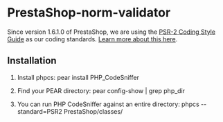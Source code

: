 PrestaShop-norm-validator
=========================

Since version 1.6.1.0 of PrestaShop, we are using the [PSR-2 Coding Style Guide](http://www.php-fig.org/psr/psr-2/) as our coding standards. [Learn more about this here](http://build.prestashop.com/news/prestashop-moves-to-psr-2/).

Installation
------------

1. Install phpcs:
        pear install PHP_CodeSniffer

2. Find your PEAR directory:
        pear config-show | grep php_dir

3. You can run PHP CodeSniffer against an entire directory:
        phpcs --standard=PSR2 PrestaShop/classes/
